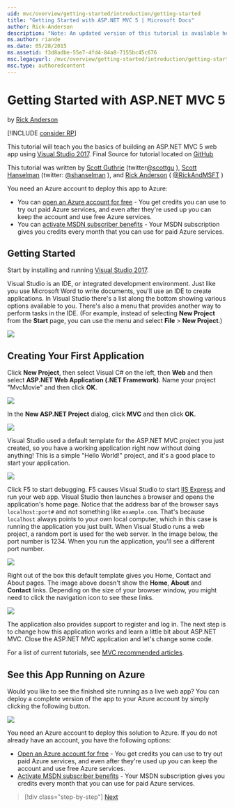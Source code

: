 ```yaml
---
uid: mvc/overview/getting-started/introduction/getting-started
title: "Getting Started with ASP.NET MVC 5 | Microsoft Docs"
author: Rick-Anderson
description: "Note: An updated version of this tutorial is available here using Visual Studio 2015. The new tutorial uses ASP.NET Core MVC 6, which provides many improvem..."
ms.author: riande
ms.date: 05/28/2015
ms.assetid: f3d8adbe-55e7-4fd4-84a8-7155bc45c676
msc.legacyurl: /mvc/overview/getting-started/introduction/getting-started
msc.type: authoredcontent
---
```

Getting Started with ASP.NET MVC 5
====================
by [Rick Anderson](https://github.com/Rick-Anderson)

[!INCLUDE [consider RP](../../../../includes/razor.md)]

This tutorial will teach you the basics of building an ASP.NET MVC 5 web app using [Visual Studio 2017](https://visualstudio.microsoft.com/downloads/?utm_medium=microsoft&utm_source=docs.microsoft.com&utm_campaign=button+cta&utm_content=download+vs2017). Final Source for tutorial located on [GitHub](https://github.com/aspnet/Docs/tree/master/aspnet/mvc/overview/getting-started/introduction/sample/MvcMovie/MvcMovie)

This tutorial was written by [Scott Guthrie](https://weblogs.asp.net/scottgu/) (twitter[@scottgu](https://twitter.com/scottgu) ), [Scott Hanselman](http://www.hanselman.com/blog/) (twitter: [@shanselman](https://twitter.com/shanselman) ), and [Rick Anderson](https://twitter.com/RickAndMSFT) ( [@RickAndMSFT](https://twitter.com/#!/RickAndMSFT) )

You need an Azure account to deploy this app to Azure:

- You can [open an Azure account for free](https://azure.microsoft.com/pricing/free-trial/?WT.mc_id=A443DD604) - You get credits you can use to try out paid Azure services, and even after they're used up you can keep the account and use free Azure services.
- You can [activate MSDN subscriber benefits](https://azure.microsoft.com/pricing/member-offers/msdn-benefits-details/?WT.mc_id=A443DD604) - Your MSDN subscription gives you credits every month that you can use for paid Azure services.

## Getting Started

Start by installing and running [Visual Studio 2017](https://visualstudio.microsoft.com/downloads/?utm_medium=microsoft&utm_source=docs.microsoft.com&utm_campaign=button+cta&utm_content=download+vs2017).

Visual Studio is an IDE, or integrated development environment. Just like you use Microsoft Word to write documents, you'll use an IDE to create applications. In Visual Studio there's a list along the bottom showing various options available to you. There's also a menu that provides another way to perform tasks in the IDE. (For example, instead of selecting **New Project** from the **Start** page, you can use the menu and select **File** > **New Project**.)

![](getting-started/_static/image1.png)


## Creating Your First Application

Click **New Project**, then select Visual C# on the left, then **Web** and then select **ASP.NET Web Application (.NET Framework)**. Name your project "MvcMovie" and then click **OK**.

![](getting-started/_static/image2.png)

In the **New ASP.NET Project** dialog, click **MVC** and then click **OK**.

![](getting-started/_static/image3.png)

Visual Studio used a default template for the ASP.NET MVC project you just created, so you have a working application right now without doing anything! This is a simple "Hello World!" project, and it's a good place to start your application.

![](getting-started/_static/image4.png)

Click F5 to start debugging. F5 causes Visual Studio to start [IIS Express](https://www.iis.net/learn/extensions/introduction-to-iis-express/iis-express-overview) and run your web app. Visual Studio then launches a browser and opens the application's home page. Notice that the address bar of the browser says `localhost:port#` and not something like `example.com`. That's because `localhost` always points to your own local computer, which in this case is running the application you just built. When Visual Studio runs a web project, a random port is used for the web server. In the image below, the port number is 1234. When you run the application, you'll see a different port number.

![](getting-started/_static/image5.png)

Right out of the box this default template gives you Home, Contact and About pages. The image above doesn't show the **Home**, **About** and **Contact** links. Depending on the size of your browser window, you might need to click the navigation icon to see these links.

![](getting-started/_static/image6.png)

The application also provides support to register and log in. The next step is to change how this application works and learn a little bit about ASP.NET MVC. Close the ASP.NET MVC application and let's change some code.

For a list of current tutorials, see [MVC recommended articles](../mvc-learning-sequence.md).

## See this App Running on Azure

Would you like to see the finished site running as a live web app? You can deploy a complete version of the app to your Azure account by simply clicking the following button.

[![](https://azuredeploy.net/deploybutton.png)](https://azuredeploy.net/?repository=https://github.com/aspnet/Docs/tree/master/aspnet/mvc/overview/getting-started/introduction/sample/MvcMovie&amp;WT.mc_id=deploy_azure_aspnet)

You need an Azure account to deploy this solution to Azure. If you do not already have an account, you have the following options:

- [Open an Azure account for free](https://azure.microsoft.com/pricing/free-trial/?WT.mc_id=A443DD604) - You get credits you can use to try out paid Azure services, and even after they're used up you can keep the account and use free Azure services.
- [Activate MSDN subscriber benefits](https://azure.microsoft.com/pricing/member-offers/msdn-benefits-details/?WT.mc_id=A443DD604) - Your MSDN subscription gives you credits every month that you can use for paid Azure services.

> [!div class="step-by-step"]
> [Next](adding-a-controller.md)
